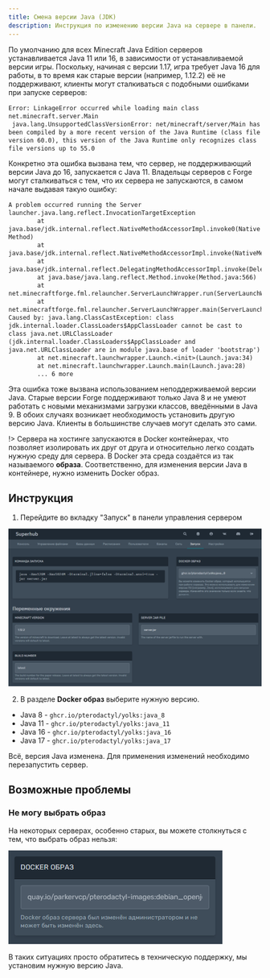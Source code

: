 ```yaml
---
title: Смена версии Java (JDK)
description: Инструкция по изменению версии Java на сервере в панели.
---
```


По умолчанию для всех Minecraft Java Edition серверов устанавливается Java 11 или 16, в зависимости от устанавливаемой версии игры. Поскольку, начиная с версии 1.17, игра требует Java 16 для работы, в то время как старые версии (например, 1.12.2) её не поддерживают, клиенты могут сталкиваться с подобными ошибками при запуске серверов:

```log
Error: LinkageError occurred while loading main class net.minecraft.server.Main 
 java.lang.UnsupportedClassVersionError: net/minecraft/server/Main has been compiled by a more recent version of the Java Runtime (class file version 60.0), this version of the Java Runtime only recognizes class file versions up to 55.0
```

Конкретно эта ошибка вызвана тем, что сервер, не поддерживающий версии Java до 16, запускается с Java 11. Владельцы серверов с Forge могут сталкиваться с тем, что их сервера не запускаются, в самом начале выдавая такую ошибку:

```log
A problem occurred running the Server launcher.java.lang.reflect.InvocationTargetException
        at java.base/jdk.internal.reflect.NativeMethodAccessorImpl.invoke0(Native Method)
        at java.base/jdk.internal.reflect.NativeMethodAccessorImpl.invoke(NativeMethodAccessorImpl.java:62)
        at java.base/jdk.internal.reflect.DelegatingMethodAccessorImpl.invoke(DelegatingMethodAccessorImpl.java:43)
        at java.base/java.lang.reflect.Method.invoke(Method.java:566)
        at net.minecraftforge.fml.relauncher.ServerLaunchWrapper.run(ServerLaunchWrapper.java:70)
        at net.minecraftforge.fml.relauncher.ServerLaunchWrapper.main(ServerLaunchWrapper.java:34)
Caused by: java.lang.ClassCastException: class jdk.internal.loader.ClassLoaders$AppClassLoader cannot be cast to class java.net.URLClassLoader (jdk.internal.loader.ClassLoaders$AppClassLoader and java.net.URLClassLoader are in module java.base of loader 'bootstrap')
        at net.minecraft.launchwrapper.Launch.<init>(Launch.java:34)
        at net.minecraft.launchwrapper.Launch.main(Launch.java:28)
        ... 6 more
```

Эта ошибка тоже вызвана использованием неподдерживаемой версии Java. Старые версии Forge поддерживают только Java 8 и не умеют работать с новыми механизмами загрузки классов, введёнными в Java 9. В обоих случаях возникает необходимость установить другую версию Java. Клиенты в большинстве случаев могут сделать это сами.

!> Сервера на хостинге запускаются в Docker контейнерах, что позволяет изолировать их друг от друга и относительно легко создать нужную среду для сервера. В Docker эта среда создаётся из так называемого **образа**. Соответственно, для изменения версии Java в контейнере, нужно изменить Docker образ.

## Инструкция
1. Перейдите во вкладку "Запуск" в панели управления сервером

![Вкладка "Запуск"](/images/guides/change-java/page-start.png)

2. В разделе **Docker образ** выберите нужную версию. 
- Java 8 - `ghcr.io/pterodactyl/yolks:java_8`
- Java 11 - `ghcr.io/pterodactyl/yolks:java_11`
- Java 16 - `ghcr.io/pterodactyl/yolks:java_16`
- Java 17 - `ghcr.io/pterodactyl/yolks:java_17`

Всё, версия Java изменена. Для применения изменений необходимо перезапустить сервер.

## Возможные проблемы

### Не могу выбрать образ
На некоторых серверах, особенно старых, вы можете столкнуться с тем, что выбрать образ нельзя:

![Нельзя изменить образ](/images/guides/change-java/cant-change-docker-image.png)

В таких ситуациях просто обратитесь в техническую поддержку, мы установим нужную версию Java.
